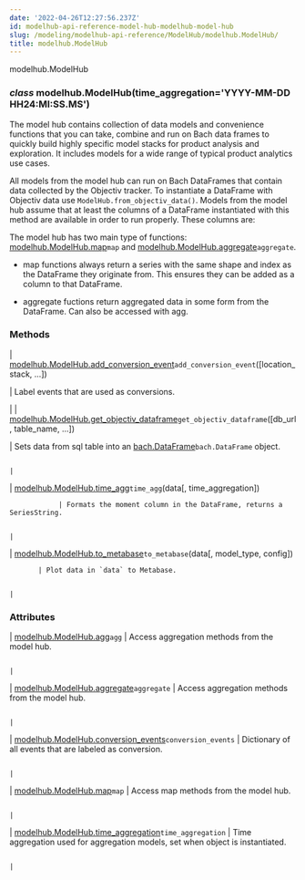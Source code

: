 ```yaml
---
date: '2022-04-26T12:27:56.237Z'
id: modelhub-api-reference-model-hub-modelhub-model-hub
slug: /modeling/modelhub-api-reference/ModelHub/modelhub.ModelHub/
title: modelhub.ModelHub
---
```


modelhub.ModelHub


### _class_ modelhub.ModelHub(time_aggregation='YYYY-MM-DD HH24:MI:SS.MS')
The model hub contains collection of data models and convenience functions that you can take, combine and
run on Bach data frames to quickly build highly specific model stacks for product analysis and
exploration.
It includes models for a wide range of typical product analytics use cases.

All models from the model hub can run on Bach DataFrames that contain data collected by the Objectiv
tracker. To instantiate a DataFrame with Objectiv data use `ModelHub.from_objectiv_data()`. Models
from the model hub assume that at least the columns of a DataFrame instantiated with this method are
available in order to run properly. These columns are:

The model hub has two main type of functions: [modelhub.ModelHub.map](#modelhub.ModelHub.map)`map` and [modelhub.ModelHub.aggregate](#modelhub.ModelHub.aggregate)`aggregate`.


* map functions always return a series with the same shape and index as the DataFrame they originate
from. This ensures they can be added as a column to that DataFrame.


* aggregate fuctions return aggregated data in some form from the DataFrame. Can also be accessed with
agg.

<!-- !! processed by numpydoc !! -->
### Methods

| [modelhub.ModelHub.add_conversion_event](#modelhub.ModelHub.add_conversion_event)`add_conversion_event`([location_stack, ...])

 | Label events that are used as conversions.

 |
| [modelhub.ModelHub.get_objectiv_dataframe](#modelhub.ModelHub.get_objectiv_dataframe)`get_objectiv_dataframe`([db_url, table_name, ...])

 | Sets data from sql table into an [bach.DataFrame](#bach.DataFrame)`bach.DataFrame` object.

                                                                                                                                            |
| [modelhub.ModelHub.time_agg](#modelhub.ModelHub.time_agg)`time_agg`(data[, time_aggregation])

                | Formats the moment column in the DataFrame, returns a SeriesString.

                                                                                                                                |
| [modelhub.ModelHub.to_metabase](#modelhub.ModelHub.to_metabase)`to_metabase`(data[, model_type, config])

           | Plot data in `data` to Metabase.

                                                                                                                                                                     |
### Attributes

| [modelhub.ModelHub.agg](#modelhub.ModelHub.agg)`agg`
                                               | Access aggregation methods from the model hub.

                                                                                                                                                     |
| [modelhub.ModelHub.aggregate](#modelhub.ModelHub.aggregate)`aggregate`
                                         | Access aggregation methods from the model hub.

                                                                                                                                                     |
| [modelhub.ModelHub.conversion_events](#modelhub.ModelHub.conversion_events)`conversion_events`
                                 | Dictionary of all events that are labeled as conversion.

                                                                                                                                           |
| [modelhub.ModelHub.map](#modelhub.ModelHub.map)`map`
                                               | Access map methods from the model hub.

                                                                                                                                                             |
| [modelhub.ModelHub.time_aggregation](#modelhub.ModelHub.time_aggregation)`time_aggregation`
                                  | Time aggregation used for aggregation models, set when object is instantiated.

                                                                                                                     |
